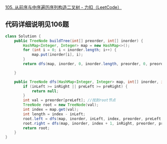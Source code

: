 [105. 从前序与中序遍历序列构造二叉树 - 力扣（LeetCode）](https://leetcode.cn/problems/construct-binary-tree-from-preorder-and-inorder-traversal/description/)



## 代码详细说明见106题





```java
class Solution {
    public TreeNode buildTree(int[] preorder, int[] inorder) {
        HashMap<Integer, Integer> map = new HashMap<>();
        for (int i = 0; i < inorder.length; i++) {
            map.put(inorder[i], i);
        }
        return dfs(map, inorder, 0, inorder.length, preorder, 0, preorder.length);

    }

    public TreeNode dfs(HashMap<Integer, Integer> map, int[] inorder, int inLeft, int inRight, int[] preorder, int preLeft, int preRight) {
        if (inLeft >= inRight || preLeft >= preRight) {
            return null;
        }
        int val = preorder[preLeft]; //找到root节点
        TreeNode root = new TreeNode(val);
        int index = map.get(val);
        int length = index - inLeft;
        root.left = dfs(map, inorder, inLeft, index, preorder, preLeft + 1, preLeft + 1 + length);
        root.right = dfs(map, inorder, index + 1, inRight, preorder, preLeft + 1 + length, preRight);
        return root;
    }
}
```
